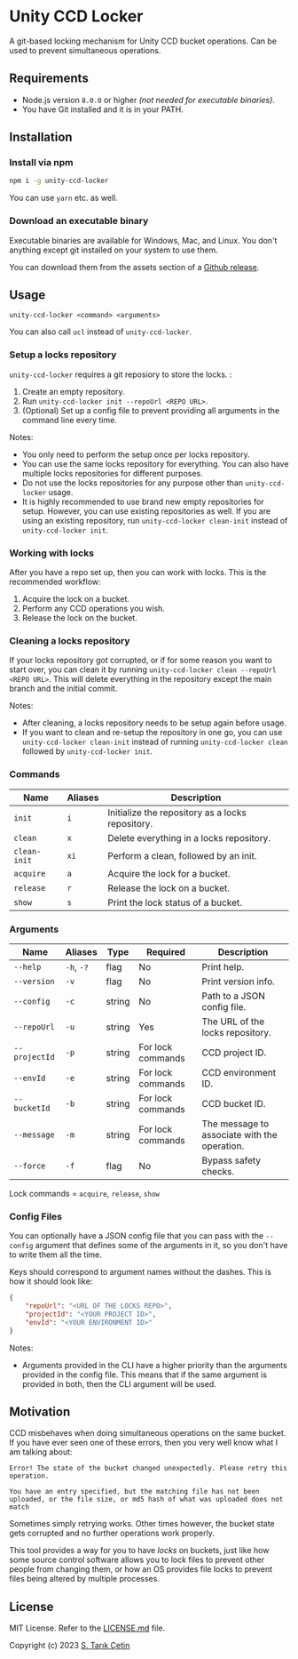 # Unity CCD Locker

A git-based locking mechanism for Unity CCD bucket operations. Can be used to prevent simultaneous operations.

## Requirements

- Node.js version `8.0.0` or higher _(not needed for executable binaries)_.
- You have Git installed and it is in your PATH.

## Installation

### Install via npm

```sh
npm i -g unity-ccd-locker
```

You can use `yarn` etc. as well.

### Download an executable binary

Executable binaries are available for Windows, Mac, and Linux. You don't anything except git installed on your system to use them.

You can download them from the assets section of a [Github release](https://github.com/starikcetin/unity-ccd-locker/releases).

## Usage

```
unity-ccd-locker <command> <arguments>
```

You can also call `ucl` instead of `unity-ccd-locker`.

### Setup a locks repository

`unity-ccd-locker` requires a git reposiory to store the locks. :

1. Create an empty repository.
2. Run `unity-ccd-locker init --repoUrl <REPO URL>`.
3. (Optional) Set up a config file to prevent providing all arguments in the command line every time.

Notes:

- You only need to perform the setup once per locks repository.
- You can use the same locks repository for everything. You can also have multiple locks repositories for different purposes.
- Do not use the locks repositories for any purpose other than `unity-ccd-locker` usage.
- It is highly recommended to use brand new empty repositories for setup. However, you can use existing repositories as well. If you are using an existing repository, run `unity-ccd-locker clean-init` instead of `unity-ccd-locker init`.

### Working with locks

After you have a repo set up, then you can work with locks. This is the recommended workflow:

1. Acquire the lock on a bucket.
2. Perform any CCD operations you wish.
3. Release the lock on the bucket.

### Cleaning a locks repository

If your locks repository got corrupted, or if for some reason you want to start over, you can clean it by running `unity-ccd-locker clean --repoUrl <REPO URL>`. This will delete everything in the repository except the main branch and the initial commit. 

Notes:
- After cleaning, a locks repository needs to be setup again before usage.
- If you want to clean and re-setup the repository in one go, you can use `unity-ccd-locker clean-init` instead of running `unity-ccd-locker clean` followed by `unity-ccd-locker init`.

### Commands

| Name         | Aliases | Description                                      |
| ---          | ---     | ---                                              |
| `init`       | `i`     | Initialize the repository as a locks repository. |
| `clean`      | `x`     | Delete everything in a locks repository.         |
| `clean-init` | `xi`    | Perform a clean, followed by an init.            |
| `acquire`    | `a`     | Acquire the lock for a bucket.                   |
| `release`    | `r`     | Release the lock on a bucket.                    |
| `show`       | `s`     | Print the lock status of a bucket.               |

### Arguments

| Name          | Aliases    | Type   | Required          | Description                                  |
| ---           | ---        | ---    | ---               | ---                                          |
| `--help`      | `-h`, `-?` | flag   | No                | Print help.                                  |
| `--version`   | `-v`       | flag   | No                | Print version info.                          |
| `--config`    | `-c`       | string | No                | Path to a JSON config file.                  |
| `--repoUrl`   | `-u`       | string | Yes               | The URL of the locks repository.             |
| `--projectId` | `-p`       | string | For lock commands | CCD project ID.                              |
| `--envId`     | `-e`       | string | For lock commands | CCD environment ID.                          |
| `--bucketId`  | `-b`       | string | For lock commands | CCD bucket ID.                               |
| `--message`   | `-m`       | string | For lock commands | The message to associate with the operation. |
| `--force`     | `-f`       | flag   | No                | Bypass safety checks.                        |

Lock commands = `acquire`, `release`, `show`

### Config Files

You can optionally have a JSON config file that you can pass with the `--config` argument that defines some of the arguments in it, so you don't have to write them all the time. 

Keys should correspond to argument names without the dashes. This is how it should look like:

```json
{
	"repoUrl": "<URL OF THE LOCKS REPO>",
	"projectId": "<YOUR PROJECT ID>",
	"envId": "<YOUR ENVIRONMENT ID>"
}
```

Notes:

- Arguments provided in the CLI have a higher priority than the arguments provided in the config file. This means that if the same argument is provided in both, then the CLI argument will be used.

## Motivation

CCD misbehaves when doing simultaneous operations on the same bucket. If you have ever seen one of these errors, then you very well know what I am talking about:

```
Error! The state of the bucket changed unexpectedly. Please retry this operation.
```

```
You have an entry specified, but the matching file has not been uploaded, or the file size, or md5 hash of what was uploaded does not match
```

Sometimes simply retrying works. Other times however, the bucket state gets corrupted and no further operations work properly.

This tool provides a way for you to have _locks_ on buckets, just like how some source control software allows you to lock files to prevent other people from changing them, or how an OS provides file locks to prevent files being altered by multiple processes.

## License

MIT License. Refer to the [LICENSE.md](LICENSE.md) file.

Copyright (c) 2023 [S. Tarık Çetin](https://github.com/starikcetin)
